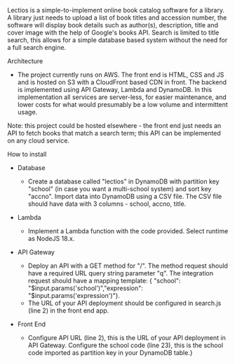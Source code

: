 Lectios is a simple-to-implement online book catalog software for a library. A library just needs to upload a list of book titles and accession number, the software will display book details such as author(s), description, title and cover image with the help of Google's books API. Search is limited to title search, this allows for a simple database based system without the need for a full search engine.

Architecture

- The project currently runs on AWS. The front end is HTML, CSS and JS and is hosted on S3 with a CloudFront based CDN in front. The backend is implemented using API Gateway, Lambda and DynamoDB. In this implementation all services are server-less, for easier maintenance, and lower costs for what would presumably be a low volume and intermittent usage. 

Note: this project could be hosted elsewhere - the front end just needs an API to fetch books that match a search term; this API can be implemented on any cloud service.

How to install

- Database
  - Create a database called "lectios" in DynamoDB with partition key "school" (in case you want a multi-school system) and sort key "accno". Import data into DynamoDB using a CSV file. The CSV file should have data with 3 columns - school, accno, title.

- Lambda
  - Implement a Lambda function with the code provided. Select runtime as NodeJS 18.x. 

- API Gateway
  - Deploy an API with a GET method for "/". The method request should have a required URL query string parameter "q". The integration request should have a mapping template: { "school": "$input.params('school')","expression": "$input.params('expression')"}.
  - The URL of your API deployment should be configured in search.js (line 2) in the front end app. 

- Front End
  - Configure API URL (line 2), this is the URL of your API deployment in API Gateway. Configure the school code (line 23), this is the school code imported as partition key in your DynamoDB table.}
